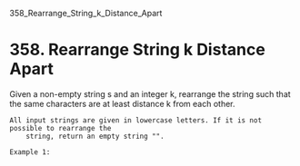358_Rearrange_String_k_Distance_Apart
# 358. Rearrange String k Distance Apart

Given a non-empty string s and an integer k, rearrange the string such that the
        same characters are at least distance k from each other.

    All input strings are given in lowercase letters. If it is not possible to rearrange the
        string, return an empty string "".

    Example 1: